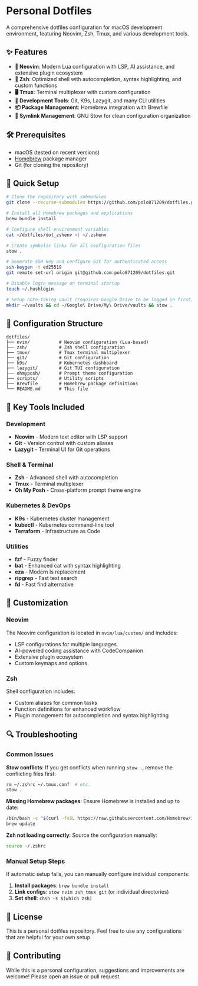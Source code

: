 # Personal Dotfiles

A comprehensive dotfiles configuration for macOS development environment, featuring Neovim, Zsh, Tmux, and various development tools.

## ✨ Features

- **🎯 Neovim**: Modern Lua configuration with LSP, AI assistance, and extensive plugin ecosystem
- **🐚 Zsh**: Optimized shell with autocompletion, syntax highlighting, and custom functions
- **🖥️ Tmux**: Terminal multiplexer with custom configuration
- **🔧 Development Tools**: Git, K9s, Lazygit, and many CLI utilities
- **📦 Package Management**: Homebrew integration with Brewfile
- **🔗 Symlink Management**: GNU Stow for clean configuration organization

## 🛠️ Prerequisites

- macOS (tested on recent versions)
- [Homebrew](https://brew.sh/) package manager
- Git (for cloning the repository)

## 🚀 Quick Setup

```bash
# Clone the repository with submodules
git clone --recurse-submodules https://github.com/polo871209/dotfiles.git && cd dotfiles

# Install all Homebrew packages and applications
brew bundle install

# Configure shell environment variables
cat ~/dotfiles/dot_zshenv >| ~/.zshenv

# Create symbolic links for all configuration files
stow .

# Generate SSH key and configure Git for authenticated access
ssh-keygen -t ed25519
git remote set-url origin git@github.com:polo871209/dotfiles.git

# Disable login message on terminal startup
touch ~/.hushlogin

# Setup note-taking vault (requires Google Drive to be logged in first)
mkdir ~/vaults && cd ~/Google\ Drive/My\ Drive/vaults && stow .
```

## 📁 Configuration Structure

```
dotfiles/
├── nvim/           # Neovim configuration (Lua-based)
├── zsh/            # Zsh shell configuration
├── tmux/           # Tmux terminal multiplexer
├── git/            # Git configuration
├── k9s/            # Kubernetes dashboard
├── lazygit/        # Git TUI configuration
├── ohmyposh/       # Prompt theme configuration
├── scripts/        # Utility scripts
├── Brewfile        # Homebrew package definitions
└── README.md       # This file
```

## 🔧 Key Tools Included

### Development
- **Neovim** - Modern text editor with LSP support
- **Git** - Version control with custom aliases
- **Lazygit** - Terminal UI for Git operations

### Shell & Terminal
- **Zsh** - Advanced shell with autocompletion
- **Tmux** - Terminal multiplexer
- **Oh My Posh** - Cross-platform prompt theme engine

### Kubernetes & DevOps
- **K9s** - Kubernetes cluster management
- **kubectl** - Kubernetes command-line tool
- **Terraform** - Infrastructure as Code

### Utilities
- **fzf** - Fuzzy finder
- **bat** - Enhanced cat with syntax highlighting
- **eza** - Modern ls replacement
- **ripgrep** - Fast text search
- **fd** - Fast find alternative

## 🎨 Customization

### Neovim
The Neovim configuration is located in `nvim/lua/custom/` and includes:
- LSP configurations for multiple languages
- AI-powered coding assistance with CodeCompanion
- Extensive plugin ecosystem
- Custom keymaps and options

### Zsh
Shell configuration includes:
- Custom aliases for common tasks
- Function definitions for enhanced workflow
- Plugin management for autocompletion and syntax highlighting

## 🔍 Troubleshooting

### Common Issues

**Stow conflicts**: If you get conflicts when running `stow .`, remove the conflicting files first:
```bash
rm ~/.zshrc ~/.tmux.conf  # etc.
stow .
```

**Missing Homebrew packages**: Ensure Homebrew is installed and up to date:
```bash
/bin/bash -c "$(curl -fsSL https://raw.githubusercontent.com/Homebrew/install/HEAD/install.sh)"
brew update
```

**Zsh not loading correctly**: Source the configuration manually:
```bash
source ~/.zshrc
```

### Manual Setup Steps

If automatic setup fails, you can manually configure individual components:

1. **Install packages**: `brew bundle install`
2. **Link configs**: `stow nvim zsh tmux git` (or individual directories)
3. **Set shell**: `chsh -s $(which zsh)`

## 📜 License

This is a personal dotfiles repository. Feel free to use any configurations that are helpful for your own setup.

## 🤝 Contributing

While this is a personal configuration, suggestions and improvements are welcome! Please open an issue or pull request.
